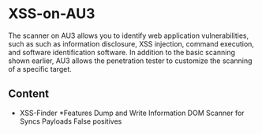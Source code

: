 # XSS-on-AU3
The scanner on AU3 allows you to identify web application vulnerabilities, such as such as information disclosure, XSS injection, command execution, and software identification software. In addition to the basic scanning shown earlier, AU3 allows the penetration tester to customize the scanning of a specific target.

## Content
* XSS-Finder
*Features
Dump and Write Information
DOM Scanner for Syncs
Payloads
False positives
